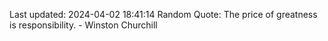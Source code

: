 Last updated: 2024-04-02 18:41:14
Random Quote: The price of greatness is responsibility. - Winston Churchill